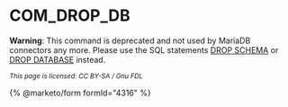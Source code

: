 # COM\_DROP\_DB

**Warning**: This command is deprecated and not used by MariaDB connectors any more. Please use the SQL statements [DROP SCHEMA](../../sql-statements/data-definition/drop/drop-database.md) or [DROP DATABASE](../../sql-statements/data-definition/drop/drop-database.md) instead.

<sub>_This page is licensed: CC BY-SA / Gnu FDL_</sub>

{% @marketo/form formId="4316" %}
